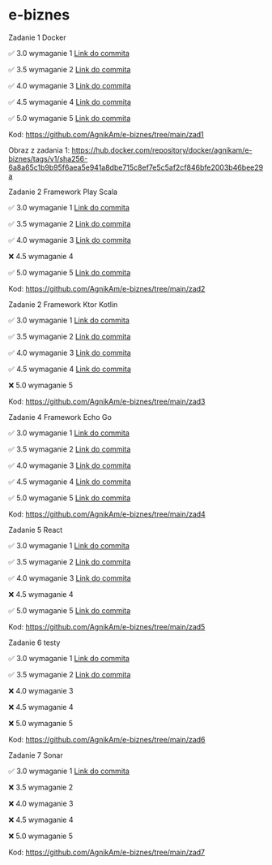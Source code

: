 # e-biznes

Zadanie 1 Docker

✅ 3.0 wymaganie 1 [Link do commita](https://github.com/AgnikAm/e-biznes/commit/587b03d7f41f06f682459701b5d9a4fd7f52b257)

✅ 3.5 wymaganie 2 [Link do commita](https://github.com/AgnikAm/e-biznes/commit/587b03d7f41f06f682459701b5d9a4fd7f52b257)

✅ 4.0 wymaganie 3 [Link do commita](https://github.com/AgnikAm/e-biznes/commit/587b03d7f41f06f682459701b5d9a4fd7f52b257)

✅ 4.5 wymaganie 4 [Link do commita](https://github.com/AgnikAm/e-biznes/commit/587b03d7f41f06f682459701b5d9a4fd7f52b257)

✅ 5.0 wymaganie 5 [Link do commita](https://github.com/AgnikAm/e-biznes/commit/587b03d7f41f06f682459701b5d9a4fd7f52b257)

Kod: https://github.com/AgnikAm/e-biznes/tree/main/zad1

Obraz z zadania 1: https://hub.docker.com/repository/docker/agnikam/e-biznes/tags/v1/sha256-6a8a65c1b9b95f6aea5e941a8dbe715c8ef7e5c5af2cf846bfe2003b46bee29a

Zadanie 2 Framework Play Scala

✅ 3.0 wymaganie 1 [Link do commita](https://github.com/AgnikAm/e-biznes/commit/e8776f25bb3308df86722da0b8662fb3f4faf6a1)

✅ 3.5 wymaganie 2 [Link do commita](https://github.com/AgnikAm/e-biznes/commit/5b67956bbd9acfcfc93acf7169564a0d69b776a4)

✅ 4.0 wymaganie 3 [Link do commita](https://github.com/AgnikAm/e-biznes/commit/2537b5bd4c938652adafb2712393609239b9b02c)

❌ 4.5 wymaganie 4

✅ 5.0 wymaganie 5 [Link do commita](https://github.com/AgnikAm/e-biznes/commit/250f380e1f20244ebc66a64f6013e31cc847f93f)

Kod: https://github.com/AgnikAm/e-biznes/tree/main/zad2

Zadanie 2 Framework Ktor Kotlin

✅ 3.0 wymaganie 1 [Link do commita](https://github.com/AgnikAm/e-biznes/commit/062c71c574ee4fdae264d44fc563b7f7d43ded51)

✅ 3.5 wymaganie 2 [Link do commita](https://github.com/AgnikAm/e-biznes/commit/062c71c574ee4fdae264d44fc563b7f7d43ded51)

✅ 4.0 wymaganie 3 [Link do commita](https://github.com/AgnikAm/e-biznes/commit/d61063086a9d1fa89a6c4d534f97abc2ecfec015)

✅ 4.5 wymaganie 4 [Link do commita](https://github.com/AgnikAm/e-biznes/commit/ead8e283a2266fd2927908550e097140f1934c2c)

❌ 5.0 wymaganie 5

Kod: https://github.com/AgnikAm/e-biznes/tree/main/zad3

Zadanie 4 Framework Echo Go

✅ 3.0 wymaganie 1 [Link do commita](https://github.com/AgnikAm/e-biznes/commit/4d46b97189b0248995adce8d885d818ac4a32778)

✅ 3.5 wymaganie 2 [Link do commita](https://github.com/AgnikAm/e-biznes/commit/4d46b97189b0248995adce8d885d818ac4a32778)

✅ 4.0 wymaganie 3 [Link do commita](https://github.com/AgnikAm/e-biznes/commit/cdfcfd0408a9572eab417d01fce810a056c13ba3)

✅ 4.5 wymaganie 4 [Link do commita](https://github.com/AgnikAm/e-biznes/commit/841bc356340b23951dec4f227a142545a2b3b310)

✅ 5.0 wymaganie 5 [Link do commita](https://github.com/AgnikAm/e-biznes/commit/7ddfbe2e7737fd01f5e2418150c647d4b4cc8b00)

Kod: https://github.com/AgnikAm/e-biznes/tree/main/zad4

Zadanie 5 React

✅ 3.0 wymaganie 1 [Link do commita](https://github.com/AgnikAm/e-biznes/commit/9077f84520e934f0a796adc04d099b7ce2a2495f)

✅ 3.5 wymaganie 2 [Link do commita](https://github.com/AgnikAm/e-biznes/commit/bb009664bd5bd0af06c30d286eb7a1ec558b18bb)

✅ 4.0 wymaganie 3 [Link do commita](https://github.com/AgnikAm/e-biznes/commit/bb009664bd5bd0af06c30d286eb7a1ec558b18bb)

❌ 4.5 wymaganie 4

✅ 5.0 wymaganie 5 [Link do commita](https://github.com/AgnikAm/e-biznes/commit/7a4de44b83dffa804cf897bd56e215cce22ef475)

Kod: https://github.com/AgnikAm/e-biznes/tree/main/zad5

Zadanie 6 testy

✅ 3.0 wymaganie 1 [Link do commita](https://github.com/AgnikAm/e-biznes/commit/eafafebe3d2140b83aeafbeabe3a882a7555e6d5)

✅ 3.5 wymaganie 2 [Link do commita](https://github.com/AgnikAm/e-biznes/commit/eafafebe3d2140b83aeafbeabe3a882a7555e6d5)

❌ 4.0 wymaganie 3

❌ 4.5 wymaganie 4

❌ 5.0 wymaganie 5

Kod: https://github.com/AgnikAm/e-biznes/tree/main/zad6

Zadanie 7 Sonar

✅ 3.0 wymaganie 1 [Link do commita](https://github.com/AgnikAm/e-biznes/commit/6dbd100f74a9977a6e89ae3d49e0750e26130ba4)

❌ 3.5 wymaganie 2

❌ 4.0 wymaganie 3

❌ 4.5 wymaganie 4

❌ 5.0 wymaganie 5

Kod: https://github.com/AgnikAm/e-biznes/tree/main/zad7